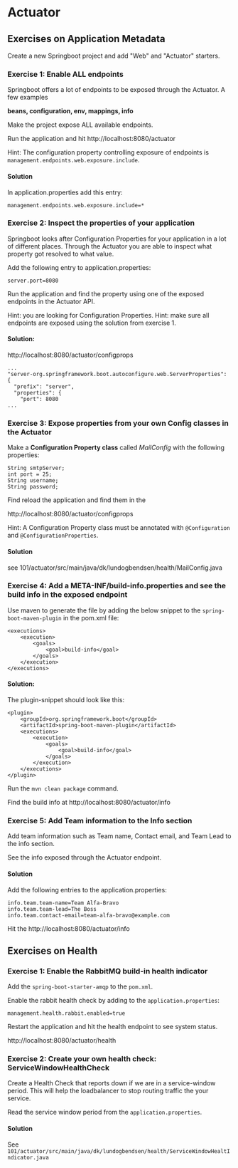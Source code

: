 # Actuator

## Exercises on Application Metadata

Create a new Springboot project and add "Web" and "Actuator" starters.


### Exercise 1:  Enable ALL endpoints

Springboot offers a lot of endpoints to be exposed through the Actuator. A few examples 

**beans, configuration, env, mappings, info**

Make the project expose ALL available endpoints.

Run the application and hit http://localhost:8080/actuator

Hint: The configuration property controlling exposure of endpoints is `management.endpoints.web.exposure.include`.

#### Solution
In application.properties add this entry:
```
management.endpoints.web.exposure.include=*
```


### Exercise 2: Inspect the properties of your application

Springboot looks after Configuration Properties for your application in a lot of different places. Through the Actuator you are able to inspect what property got resolved to what value.

Add the following entry to application.properties:
```
server.port=8080
```

Run the application and find the property using one of the exposed endpoints in the Actuator API.

Hint: you are looking for Configuration Properties.
Hint: make sure all endpoints are exposed using the solution from exercise 1.


#### Solution:
http://localhost:8080/actuator/configprops

```
...
"server-org.springframework.boot.autoconfigure.web.ServerProperties": {
  "prefix": "server",
  "properties": {
    "port": 8080
...
```


### Exercise 3: Expose properties from your own Config classes in the Actuator

Make a **Configuration Property class** called _MailConfig_ with the following properties:

```
String smtpServer;
int port = 25;
String username;
String password;
```

Find reload the application and find them in the

http://localhost:8080/actuator/configprops

Hint: A Configuration Property class must be annotated with `@Configuration` and `@ConfigurationProperties`.

#### Solution
see 101/actuator/src/main/java/dk/lundogbendsen/health/MailConfig.java



### Exercise 4: Add a META-INF/build-info.properties and see the build info in the exposed endpoint

Use maven to generate the file by adding the below snippet to the `spring-boot-maven-plugin` in the pom.xml file:

```
<executions>
    <execution>
        <goals>
            <goal>build-info</goal>
        </goals>
    </execution>
</executions>
```


#### Solution:

The plugin-snippet should look like this:
```
<plugin>
    <groupId>org.springframework.boot</groupId>
    <artifactId>spring-boot-maven-plugin</artifactId>
    <executions>
        <execution>
            <goals>
                <goal>build-info</goal>
            </goals>
        </execution>
    </executions>
</plugin>
```

Run the `mvn clean package` command.

Find the build info at http://localhost:8080/actuator/info


### Exercise 5: Add Team information to the Info section

Add team information such as Team name, Contact email, and Team Lead to the info section.

See the info exposed through the Actuator endpoint.

#### Solution
Add the following entries to the application.properties:
```
info.team.team-name=Team Alfa-Bravo
info.team.team-lead=The Boss
info.team.contact-email=team-alfa-bravo@example.com

```

Hit the http://localhost:8080/actuator/info


## Exercises on Health

### Exercise 1: Enable the RabbitMQ build-in health indicator

Add the `spring-boot-starter-amqp` to the `pom.xml`.

Enable the rabbit health check by adding to the `application.properties`:

`management.health.rabbit.enabled=true`

Restart the application and hit the health endpoint to see system status.

http://localhost:8080/actuator/health


### Exercise 2: Create your own health check: ServiceWindowHealthCheck

Create a Health Check that reports down if we are in a service-window period. This will help the loadbalancer to stop routing traffic the your service.

Read the service window period from the `application.properties`.


#### Solution
See `101/actuator/src/main/java/dk/lundogbendsen/health/ServiceWindowHealtIndicator.java`


